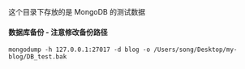 这个目录下存放的是 MongoDB 的测试数据

#### 数据库备份 - 注意修改备份路径
`mongodump -h 127.0.0.1:27017 -d blog -o /Users/song/Desktop/my-blog/DB_test.bak`